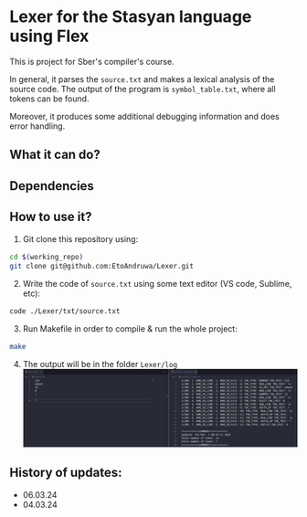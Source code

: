 # Lexer for the Stasyan language using Flex
This is project for Sber's compiler's course.

In general, it parses the `source.txt` and makes a lexical analysis of the source code. The output of the program is `symbol_table.txt`, where all tokens can be found. 


Moreover, it produces some additional debugging information and does error handling.

## What it can do?

## Dependencies


## How to use it?
1. Git clone this repository using:
```bash 
cd $(working_repo)
git clone git@github.com:EtoAndruwa/Lexer.git 
```
2. Write the code of `source.txt` using some text editor (VS code, Sublime, etc):
```bash
code ./Lexer/txt/source.txt
```
3. Run Makefile in order to compile & run the whole project:
```bash
make
```
4. The output will be in the folder `Lexer/log`
![Screenshot](output_exmpl.png)

## History of updates:
* 06.03.24
* 04.03.24